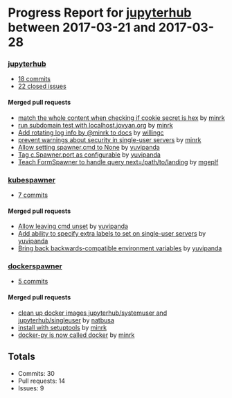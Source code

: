 # Progress Report for [jupyterhub](https://github.com/jupyterhub) between 2017-03-21 and 2017-03-28

### [jupyterhub](https://github.com/jupyterhub/jupyterhub)
-  [18 commits](https://github.com/jupyterhub/jupyterhub/compare/master@%7B1490079600%7D...master@%7B1490684400%7D)
-  [22 closed issues](https://github.com/jupyterhub/jupyterhub/issues?utf8=%E2%9C%93&q=is%3Aissue%20closed%3A2017-03-21..2017-03-28)

#### Merged pull requests
- [match the whole content when checking if cookie secret is hex](https://github.com/jupyterhub/jupyterhub/pull/1044) by [minrk](https://github.com/minrk)
- [run subdomain test with localhost.jovyan.org](https://github.com/jupyterhub/jupyterhub/pull/1043) by [minrk](https://github.com/minrk)
- [Add rotating log info by @minrk to docs](https://github.com/jupyterhub/jupyterhub/pull/1040) by [willingc](https://github.com/willingc)
- [prevent warnings about security in single-user servers](https://github.com/jupyterhub/jupyterhub/pull/1039) by [minrk](https://github.com/minrk)
- [Allow setting spawner.cmd to None](https://github.com/jupyterhub/jupyterhub/pull/1036) by [yuvipanda](https://github.com/yuvipanda)
- [Tag c.Spawner.port as configurable](https://github.com/jupyterhub/jupyterhub/pull/1030) by [yuvipanda](https://github.com/yuvipanda)
- [Teach FormSpawner to handle query next=/path/to/landing](https://github.com/jupyterhub/jupyterhub/pull/1027) by [mgeplf](https://github.com/mgeplf)

### [kubespawner](https://github.com/jupyterhub/kubespawner)
-  [7 commits](https://github.com/jupyterhub/kubespawner/compare/master@%7B1490079600%7D...master@%7B1490684400%7D)

#### Merged pull requests
- [Allow leaving cmd unset](https://github.com/jupyterhub/kubespawner/pull/37) by [yuvipanda](https://github.com/yuvipanda)
- [Add ability to specify extra labels to set on single-user servers](https://github.com/jupyterhub/kubespawner/pull/36) by [yuvipanda](https://github.com/yuvipanda)
- [Bring back backwards-compatible environment variables](https://github.com/jupyterhub/kubespawner/pull/35) by [yuvipanda](https://github.com/yuvipanda)

### [dockerspawner](https://github.com/jupyterhub/dockerspawner)
-  [5 commits](https://github.com/jupyterhub/dockerspawner/compare/master@%7B1490079600%7D...master@%7B1490684400%7D)

#### Merged pull requests
- [clean up docker images jupyterhub/systemuser and jupyterhub/singleuser](https://github.com/jupyterhub/dockerspawner/pull/151) by [natbusa](https://github.com/natbusa)
- [install with setuptools](https://github.com/jupyterhub/dockerspawner/pull/150) by [minrk](https://github.com/minrk)
- [docker-py is now called docker](https://github.com/jupyterhub/dockerspawner/pull/149) by [minrk](https://github.com/minrk)

## Totals
- Commits: 30
- Pull requests: 14
- Issues: 9
